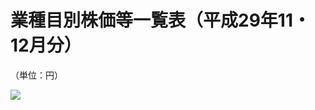 # 業種目別株価等一覧表（平成29年11・12月分）

（単位：円）

![](https://www.nta.go.jp/tmp/8f04097e-459e-4f1f-a476-e6886682055b/images/1ad94b4217ac88277e2ce4a8e76ddcf7124f0980d379aea131d6c62bbaa02f34.jpg)